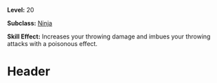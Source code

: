 <!-- TITLE: Skill: Deadly Aim -->
<!-- SUBTITLE:  -->

**Level:** 20

**Subclass:** [Ninja](ninja)

**Skill Effect:** Increases your throwing damage and imbues your throwing attacks with a poisonous effect.

# Header